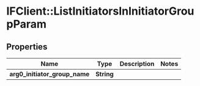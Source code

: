 # IFClient::ListInitiatorsInInitiatorGroupParam

## Properties
Name | Type | Description | Notes
------------ | ------------- | ------------- | -------------
**arg0_initiator_group_name** | **String** |  | 



